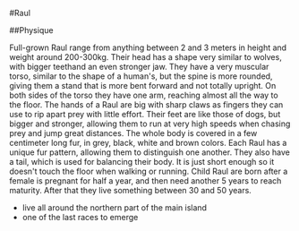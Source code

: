 #Raul

##Physique

Full-grown Raul range from anything between 2 and 3 meters in height and weight around 200-300kg.
Their head has a shape very similar to wolves, with bigger teethand an even stronger jaw.
They have a very muscular torso, similar to the shape of a human's, but the spine is more rounded, giving them a stand that is more bent forward and not totally upright.
On both sides of the torso they have one arm, reaching almost all the way to the floor.
The hands of a Raul are big with sharp claws as fingers they can use to rip apart prey with little effort.
Their feet are like those of dogs, but bigger and stronger, allowing them to run at very high speeds when chasing prey and jump great distances. 
The whole body is covered in a few centimeter long fur, in grey, black, white and brown colors. 
Each Raul has a unique fur pattern, allowing them to distinguish one another.
They also have a tail, which is used for balancing their body.
It is just short enough so it doesn't touch the floor when walking or running.
Child Raul are born after a female is pregnant for half a year, and then need another 5 years to reach maturity.
After that they live something between 30 and 50 years.

* live all around the northern part of the main island
* one of the last races to emerge

